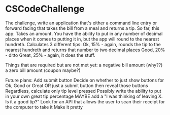 # CSCodeChallenge

The challenge, write an application that's either a command line entry or forward facing that takes the bill from a meal and returns a tip. So far, this app:
Takes an amount. You have the ability to put in any number of decimal places when it comes to putting it in, but the app will round to the nearest hundreth.
Calculates 3 different tips:
Ok, 15% - again, rounds the tip to the nearest hundreth and returns that number to two decimal places
Good, 20% - ditto
Great, 25% - again, it does the stuff.

Things that are required but are not met yet:
a negative bill amount (why??)
a zero bill amount (coupon maybe?)

Future plans: 
Add submit button
Decide on whether to just show buttons for Ok, Good or Great OR just a submit button then reveal those buttons
Regardless, calculate only tip level pressed
Possibly write the ability to put in your own great tip percentage
MAYBE add a "I was thinking of leaving X. Is it a good tip?"
Look for an API that allows the user to scan their receipt for the computer to take it
Make it pretty
